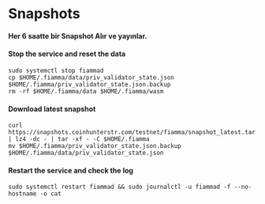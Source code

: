 # Snapshots

#### Her 6 saatte bir Snapshot Alır ve yayınlar. <a href="#stop-the-service-and-reset-the-data" id="stop-the-service-and-reset-the-data"></a>

#### Stop the service and reset the data <a href="#stop-the-service-and-reset-the-data" id="stop-the-service-and-reset-the-data"></a>

```
sudo systemctl stop fiammad
cp $HOME/.fiamma/data/priv_validator_state.json $HOME/.fiamma/priv_validator_state.json.backup
rm -rf $HOME/.fiamma/data $HOME/.fiamma/wasm
```

#### Download latest snapshot <a href="#download-latest-snapshot" id="download-latest-snapshot"></a>

```
curl https://snapshots.coinhunterstr.com/testnet/fiamma/snapshot_latest.tar.lz4 | lz4 -dc - | tar -xf - -C $HOME/.fiamma
mv $HOME/.fiamma/priv_validator_state.json.backup $HOME/.fiamma/data/priv_validator_state.json
```

#### Restart the service and check the log <a href="#restart-the-service-and-check-the-log" id="restart-the-service-and-check-the-log"></a>

```
sudo systemctl restart fiammad && sudo journalctl -u fiammad -f --no-hostname -o cat
```
